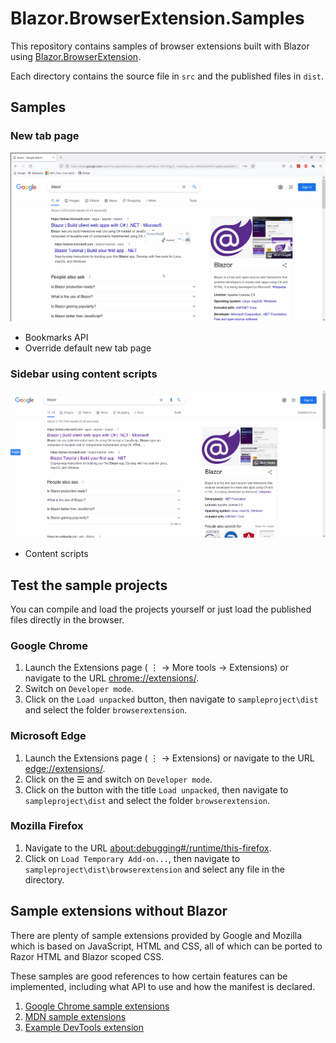 ﻿# Blazor.BrowserExtension.Samples

This repository contains samples of browser extensions built with Blazor using [Blazor.BrowserExtension](https://github.com/mingyaulee/Blazor.BrowserExtension).

Each directory contains the source file in `src` and the published files in `dist`.

## Samples

### New tab page
![New Tab Page Demo](NewTabPage/Demo.gif)
- Bookmarks API
- Override default new tab page

### Sidebar using content scripts
![Sidebar Demo](SidebarUsingContentScripts/Demo.gif)
- Content scripts

## Test the sample projects
You can compile and load the projects yourself or just load the published files directly in the browser.

### Google Chrome
1. Launch the Extensions page ( ⋮ → More tools → Extensions) or navigate to the URL [chrome://extensions/](chrome://extensions/).
2. Switch on `Developer mode`.
3. Click on the `Load unpacked` button, then navigate to `sampleproject\dist` and select the folder `browserextension`.

### Microsoft Edge
1. Launch the Extensions page ( ⋮ → Extensions) or navigate to the URL [edge://extensions/](edge://extensions/).
2. Click on the ☰ and switch on `Developer mode`.
3. Click on the button with the title `Load unpacked`, then navigate to `sampleproject\dist` and select the folder `browserextension`.

### Mozilla Firefox
1. Navigate to the URL [about:debugging#/runtime/this-firefox](about:debugging#/runtime/this-firefox).
2. Click on `Load Temporary Add-on...`, then navigate to `sampleproject\dist\browserextension` and select any file in the directory.

## Sample extensions without Blazor
There are plenty of sample extensions provided by Google and Mozilla which is based on JavaScript, HTML and CSS, all of which can be ported to Razor HTML and Blazor scoped CSS.

These samples are good references to how certain features can be implemented, including what API to use and how the manifest is declared.

1. [Google Chrome sample extensions](https://github.com/GoogleChrome/chrome-extensions-samples/tree/main/mv2-archive)
2. [MDN sample extensions](https://github.com/mdn/webextensions-examples)
3. [Example DevTools extension](https://github.com/firefox-devtools/extension-examples)
